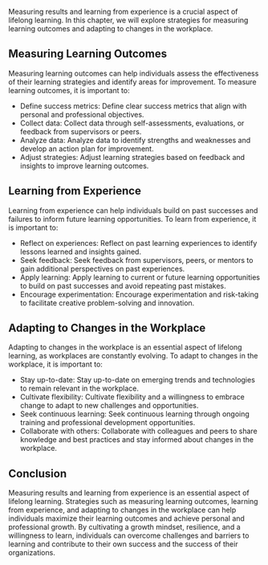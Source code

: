 
Measuring results and learning from experience is a crucial aspect of lifelong learning. In this chapter, we will explore strategies for measuring learning outcomes and adapting to changes in the workplace.

Measuring Learning Outcomes
---------------------------

Measuring learning outcomes can help individuals assess the effectiveness of their learning strategies and identify areas for improvement. To measure learning outcomes, it is important to:

* Define success metrics: Define clear success metrics that align with personal and professional objectives.
* Collect data: Collect data through self-assessments, evaluations, or feedback from supervisors or peers.
* Analyze data: Analyze data to identify strengths and weaknesses and develop an action plan for improvement.
* Adjust strategies: Adjust learning strategies based on feedback and insights to improve learning outcomes.

Learning from Experience
------------------------

Learning from experience can help individuals build on past successes and failures to inform future learning opportunities. To learn from experience, it is important to:

* Reflect on experiences: Reflect on past learning experiences to identify lessons learned and insights gained.
* Seek feedback: Seek feedback from supervisors, peers, or mentors to gain additional perspectives on past experiences.
* Apply learning: Apply learning to current or future learning opportunities to build on past successes and avoid repeating past mistakes.
* Encourage experimentation: Encourage experimentation and risk-taking to facilitate creative problem-solving and innovation.

Adapting to Changes in the Workplace
------------------------------------

Adapting to changes in the workplace is an essential aspect of lifelong learning, as workplaces are constantly evolving. To adapt to changes in the workplace, it is important to:

* Stay up-to-date: Stay up-to-date on emerging trends and technologies to remain relevant in the workplace.
* Cultivate flexibility: Cultivate flexibility and a willingness to embrace change to adapt to new challenges and opportunities.
* Seek continuous learning: Seek continuous learning through ongoing training and professional development opportunities.
* Collaborate with others: Collaborate with colleagues and peers to share knowledge and best practices and stay informed about changes in the workplace.

Conclusion
----------

Measuring results and learning from experience is an essential aspect of lifelong learning. Strategies such as measuring learning outcomes, learning from experience, and adapting to changes in the workplace can help individuals maximize their learning outcomes and achieve personal and professional growth. By cultivating a growth mindset, resilience, and a willingness to learn, individuals can overcome challenges and barriers to learning and contribute to their own success and the success of their organizations.
